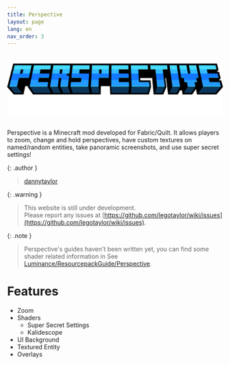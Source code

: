 ```yaml
---
title: Perspective
layout: page
lang: en
nav_order: 3
---
```

# ![Perspective](https://github.com/mclegoman/perspective/raw/development-1.21/assets/logo/perspective.png)  
Perspective is a Minecraft mod developed for Fabric/Quilt. It allows players to zoom, change and hold perspectives, have custom textures on named/random entities, take panoramic screenshots, and use super secret settings!  

{: .author }
> [dannytaylor](https://mclegoman.com)

{: .warning }
> This website is still under development.  
> Please report any issues at [https://github.com/legotaylor/wiki/issues](https://github.com/legotaylor/wiki/issues).

{: .note }
> Perspective's guides haven't been written yet, you can find some shader related information in See [Luminance/ResourcepackGuide/Perspective](../Luminance/ResourcepackGuide/Perspective).

# Features  
- Zoom  
- Shaders  
  - Super Secret Settings  
  - Kalidescope  
- UI Background  
- Textured Entity  
- Overlays  
